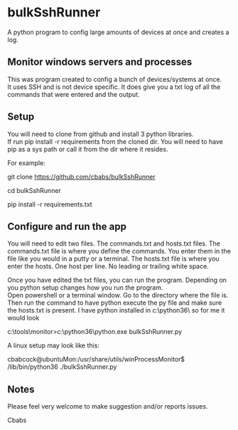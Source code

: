 # bulkSshRunner
A python program to config large amounts of devices at once and creates a log.

## Monitor windows servers and processes

This was program created to config a bunch of devices/systems at once.  
It uses SSH and is not device specific.  It does give you a txt log
of all the commands that were entered and the output.

## Setup

You will need to clone from github and install 3 python libraries.  
If run pip install -r requirements from the cloned dir.  You will
need to have pip as a sys path or call it from the dir where it resides.

For example:

git clone https://github.com/cbabs/bulkSshRunner

cd bulkSshRunner

pip install -r requirements.txt

## Configure and run the app

You will need to edit two files.  The commands.txt and hosts.txt files.
The commands.txt file is where you define the commands.  You enter them
in the file like you would in a putty or a terminal. The hosts.txt file
is where you enter the hosts.  One host per line.  No leading or
trailing white space.

Once you have edited the txt files, you can run the program. 
Depending on you python setup changes how you run the program.  
Open powershell or a terminal window.  Go to the directory where the file is.  
Then run the command to have python execute the py file and make sure the
hosts.txt is present.  I have python installed in c:\python36\ so for me it would look

c:\tools\monitor>c:\python36\python.exe bulkSshRunner.py

A linux setup may look like this:

cbabcock@ubuntuMon:/usr/share/utils/winProcessMonitor$ /lib/bin/python36 ./bulkSshRunner.py

## Notes

Please feel very welcome to make suggestion and/or reports issues.

Cbabs
